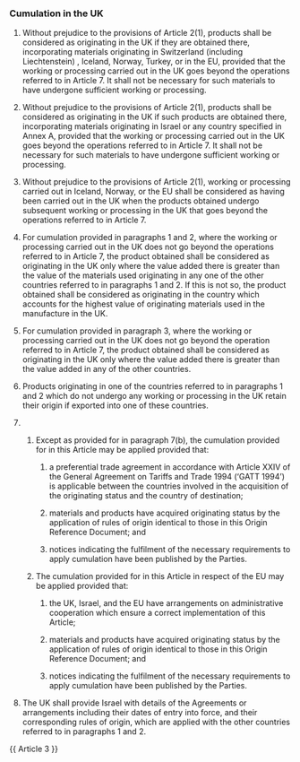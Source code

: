 ### Cumulation in the UK

1. Without prejudice to the provisions of Article 2(1), products shall be considered as originating in the UK if they are obtained there, incorporating materials originating in Switzerland (including Liechtenstein) , Iceland, Norway, Turkey, or in the EU, provided that the working or processing carried out in the UK goes beyond the operations referred to in Article 7. It shall not be necessary for such materials to have undergone sufficient working or processing.

2. Without prejudice to the provisions of Article 2(1), products shall be considered as originating in the UK if such products are obtained there, incorporating materials originating in Israel or any country specified in Annex A, provided that the working or processing carried out in the UK goes beyond the operations referred to in Article 7. It shall not be necessary for such materials to have undergone sufficient working or processing.

3. Without prejudice to the provisions of Article 2(1), working or processing carried out in Iceland, Norway, or the EU shall be considered as having been carried out in the UK when the products obtained undergo subsequent working or processing in the UK that goes beyond the operations referred to in Article 7.

4. For cumulation provided in paragraphs 1 and 2, where the working or processing carried out in the UK does not go beyond the operations referred to in Article 7, the product obtained shall be considered as originating in the UK only where the value added there is greater than the value of the materials used originating in any one of the other countries referred to in paragraphs 1 and 2. If this is not so, the product obtained shall be considered as originating in the country which accounts for the highest value of originating materials used in the manufacture in the UK.

5. For cumulation provided in paragraph 3, where the working or processing carried out in the UK does not go beyond the operation referred to in Article 7, the product obtained shall be considered as originating in the UK only where the value added there is greater than the value added in any of the other countries. 

6. Products originating in one of the countries referred to in paragraphs 1 and 2 which do not undergo any working or processing in the UK retain their origin if exported into one of these countries.

7. 
   1. Except as provided for in paragraph 7(b), the cumulation provided for in this Article may be applied provided that:

      1. a preferential trade agreement in accordance with Article XXIV of the General Agreement on Tariffs and Trade 1994 (‘GATT 1994’) is applicable between the countries involved in the acquisition of the originating status and the country of destination;

      2. materials and products have acquired originating status by the application of rules of origin identical to those in this Origin Reference Document; and

      3. notices indicating the fulfilment of the necessary requirements to apply cumulation have been published by the Parties. 

   2. The cumulation provided for in this Article in respect of the EU may be applied provided that: 

      1. the UK, Israel, and the EU have arrangements on administrative cooperation which ensure a correct implementation of this Article;

      2. materials and products have acquired originating status by the application of rules of origin identical to those in this Origin Reference Document; and

      3. notices indicating the fulfilment of the necessary requirements to apply cumulation have been published by the Parties.

8. The UK shall provide Israel with details of the Agreements or arrangements including their dates of entry into force, and their corresponding rules of origin, which are applied with the other countries referred to in paragraphs 1 and 2.

{{ Article 3 }}
